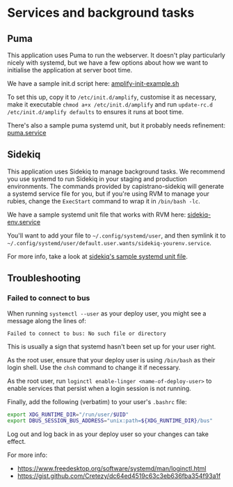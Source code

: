 # Services and background tasks

## Puma

This application uses Puma to run the webserver. It doesn't play particularly
nicely with systemd, but we have a few options about how we want to
initialise the application at server boot time.

We have a sample init.d script here:
[amplify-init-example.sh](../config/amplify-init-example.sh)

To set this up, copy it to `/etc/init.d/amplify`, customise it as necessary,
make it executable `chmod a+x /etc/init.d/amplify` and run
`update-rc.d /etc/init.d/amplify defaults` to ensures it runs at boot time.

There's also a sample puma systemd unit, but it probably needs refinement:
[puma.service](../config/puma.service)

## Sidekiq

This application uses Sidekiq to manage background tasks. We recommend you use
systemd to run Sidekiq in your staging and production environments.
The commands provided by capistrano-sidekiq will generate a systemd service
file for you, but if you're using RVM to manage your rubies, change the
`ExecStart` command to wrap it in `/bin/bash -lc`.

We have a sample systemd unit file that works with RVM here:
[sidekiq-env.service](./examples/sidekiq-env.service)

You'll want to add your file to `~/.config/systemd/user`, and then
symlink it to `~/.config/systemd/user/default.user.wants/sidekiq-yourenv.service`.

For more info, take a look at [sidekiq's sample systemd unit file](https://github.com/mperham/sidekiq/blob/master/examples/systemd/sidekiq.service).

## Troubleshooting

### Failed to connect to bus

When running `systemctl --user` as your deploy user,
you might see a message along the lines of:

```text
Failed to connect to bus: No such file or directory
```

This is usually a sign that systemd hasn't been set up for your user right.

As the root user, ensure that your deploy user is using `/bin/bash` as
their login shell. Use the `chsh` command to change it if necessary.

As the root user, run `loginctl enable-linger <name-of-deploy-user>` to enable
services that persist when a login session is not running.

Finally, add the following (verbatim) to your user's `.bashrc` file:

```bash
export XDG_RUNTIME_DIR="/run/user/$UID"
export DBUS_SESSION_BUS_ADDRESS="unix:path=${XDG_RUNTIME_DIR}/bus"
```

Log out and log back in as your deploy user so your changes can take effect.

For more info:

* https://www.freedesktop.org/software/systemd/man/loginctl.html
* https://gist.github.com/Cretezy/dc64ed4519c63c3eb636fba354f93a1f
